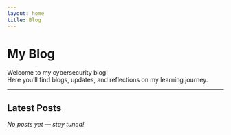 ```yaml
---
layout: home
title: Blog
---
```


# My Blog

Welcome to my cybersecurity blog!  
Here you’ll find blogs, updates, and reflections on my learning journey.

---

## Latest Posts

*No posts yet — stay tuned!*
